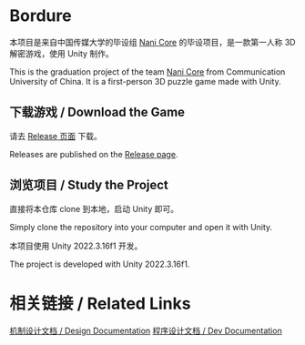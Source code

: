 # Bordure

本项目是来自中国传媒大学的毕设组 <u>Nani Core</u> 的毕设项目，是一款第一人称 3D 解密游戏，使用 Unity 制作。

This is the graduation project of the team <u>Nani Core</u> from Communication University of China.
It is a first-person 3D puzzle game made with Unity.

## 下载游戏 / Download the Game

请去 [Release 页面](https://github.com/nani-core/Bordure/releases) 下载。

Releases are published on the [Release page](https://github.com/nani-core/Bordure/releases).

## 浏览项目 / Study the Project

直接将本仓库 clone 到本地，启动 Unity 即可。

Simply clone the repository into your computer and open it with Unity.

本项目使用 Unity 2022.3.16f1 开发。

The project is developed with Unity 2022.3.16f1.

# 相关链接 / Related Links

[机制设计文档 / Design Documentation](https://github.com/nani-core/Design-Documentation)
[程序设计文档 / Dev Documentation](https://github.com/nani-core/Dev-Documentation)